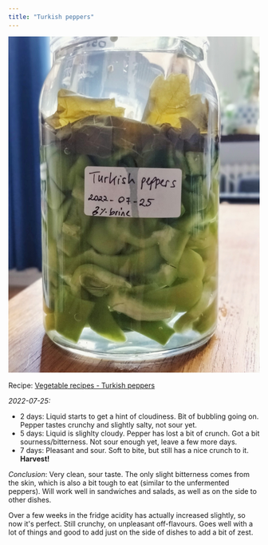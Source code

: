 ```yaml
---
title: "Turkish peppers"
---
```


![](projects/attachments/Fermented%20Turkish%20peppers.jpg)

Recipe: [Vegetable recipes - Turkish peppers](projects/fermentation/Vegetable%20recipes.md#Turkish%20peppers)

_2022-07-25:_

- 2 days: Liquid starts to get a hint of cloudiness. Bit of bubbling going on. Pepper tastes crunchy and slightly salty, not sour yet.
- 5 days: Liquid is slighlty cloudy. Pepper has lost a bit of crunch. Got a bit sourness/bitterness. Not sour enough yet, leave a few more days.
- 7 days: Pleasant and sour. Soft to bite, but still has a nice crunch to it. **Harvest!**

_Conclusion_: Very clean, sour taste. The only slight bitterness comes from the skin, which is also a bit tough to eat (similar to the unfermented peppers). Will work well in sandwiches and salads, as well as on the side to other dishes. 

Over a few weeks in the fridge acidity has actually increased slightly, so now it's perfect. Still crunchy, on unpleasant off-flavours. Goes well with a lot of things and good to add just on the side of dishes to add a bit of zest. 